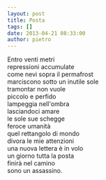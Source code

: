 ```yaml
---
layout: post
title: Posta
tags: []
date: 2013-04-21 08:33:00
author: pietro
---
```

Entro venti metri<br/>repressioni accumulate<br/>come nevi sopra il permafrost<br/>marciscono sotto un inutile sole<br/>tramontar non vuole<br/>piccolo e perfido<br/>lampeggia nell'ombra<br/>lasciandoci amare<br/>le sole sue schegge<br/>feroce umanità<br/>quel rettangolo di mondo<br/>divora le mie attenzioni<br/>una nuova lettera è in volo<br/>un giorno tutta la posta<br/>finirà nel camino<br/>sono un assassino.

